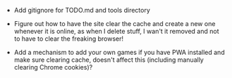 - Add gitignore for TODO.md and tools directory

- Figure out how to have the site clear the cache and create a new one whenever it is online, as when I delete stuff, I wan't it removed and not to have to clear the freaking browser!

- Add a mechanism to add your own games if you have PWA installed and make sure clearing cache, doesn't affect this (including manually clearing Chrome cookies)?